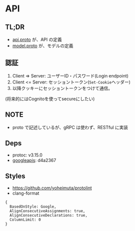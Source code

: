 # API

## TL;DR

- [api.proto](./api.proto) が、API の定義
- [model.proto](./model.proto) が、モデルの定義

## 認証

1. Client => Server: ユーザーID・パスワード(Login endpoint)
2. Client <= Server: セッショントークン(`Set-Cookie`ヘッダー)
3. 以降クッキーにセッショントークンをつけて通信。

(将来的にはCognitoを使ってsecureにしたい)

## NOTE

- proto で記述しているが、gRPC は使わず、RESTful に実装

## Deps

- protoc: v3.15.0
- [googleapis](https://github.com/googleapis/googleapis): d4a2367

## Styles

- https://github.com/yoheimuta/protolint
- clang-format 

```
{
  BasedOnStyle: Google,
  AlignConsecutiveAssignments: true,
  AlignConsecutiveDeclarations: true,
  ColumnLimit: 0
}
```
